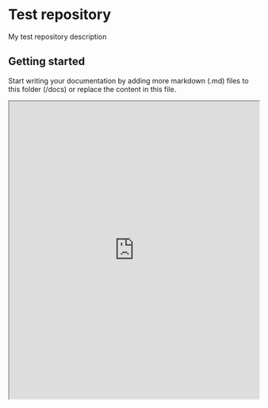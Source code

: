 # Test repository

My test repository description

## Getting started

Start writing your documentation by adding more markdown (.md) files to this
folder (/docs) or replace the content in this file.

<iframe src="https://micc83.getoutline.com/s/0b845983-bad9-439f-bb46-86199e6c3953" style="width:100%;height: 600px" />
